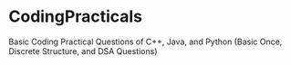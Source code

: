 # CodingPracticals
Basic Coding Practical Questions of C++, Java, and Python (Basic Once, Discrete Structure, and DSA Questions) 
